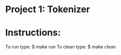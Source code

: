 Project 1: Tokenizer
====================
# Instructions:

To run type: $ make run
To clean type: $ make clean